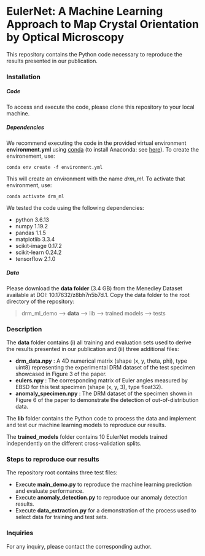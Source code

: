 # EulerNet: A Machine Learning Approach to Map Crystal Orientation by Optical Microscopy

This repository contains the Python code necessary to reproduce the results presented in our publication.

### Installation

##### Code

To access and execute the code, please clone this repository to your local machine.

##### Dependencies

We recommend executing the code in the provided virtual environment **environment.yml** using [conda](https://conda.io/projects/conda/en/latest/user-guide/tasks/manage-environments.html) (to install Anaconda: see [here](https://www.anaconda.com/)). To create the environement, use:

`conda env create -f environment.yml`

This will create an environment with the name *drm_ml*. To activate that environment, use:

`conda activate drm_ml`

We tested the code using the following dependencies:

- python 3.6.13
- numpy 1.19.2
- pandas 1.1.5
- matplotlib 3.3.4
- scikit-image 0.17.2
- scikit-learn 0.24.2
- tensorflow 2.1.0

##### Data
Please download the **data folder** (3.4 GB) from the Menedley Dataset available at DOI: 10.17632/z8bh7n5b7d.1. Copy the data folder to the root directory of the repository:

> drm_ml_demo
--> **data**
--> lib
--> trained models
--> tests

### Description

The **data** folder contains (i) all training and evaluation sets used to derive the results presented in our publication and (ii) three additional files: 
- **drm_data.npy** : A 4D numerical matrix (shape (x, y, theta, phi), type uint8) representing the experimental DRM dataset of the test specimen showcased in Figure 3 of the paper.
- **eulers.npy** : The corresponding matrix of Euler angles measured by EBSD for this test specimen (shape (x, y, 3), type float32).
- **anomaly_specimen.npy** : The DRM dataset of the specimen shown in Figure 6 of the paper to demonstrate the detection of out-of-distribution data.

The **lib** folder contains the Python code to process the data and implement and test our machine learning models to reproduce our results.

The **trained_models** folder contains 10 EulerNet models trained independently on the different cross-validation splits.

### Steps to reproduce our results

The repository root contains three test files:

- Execute **main_demo.py** to reproduce the machine learning prediction and evaluate performance.
- Execute **anomaly_detection.py** to reproduce our anomaly detection results.
- Execute **data_extraction.py** for a demonstration of the process used to select data for training and test sets.

### Inquiries
For any inquiry, please contact the corresponding author.
